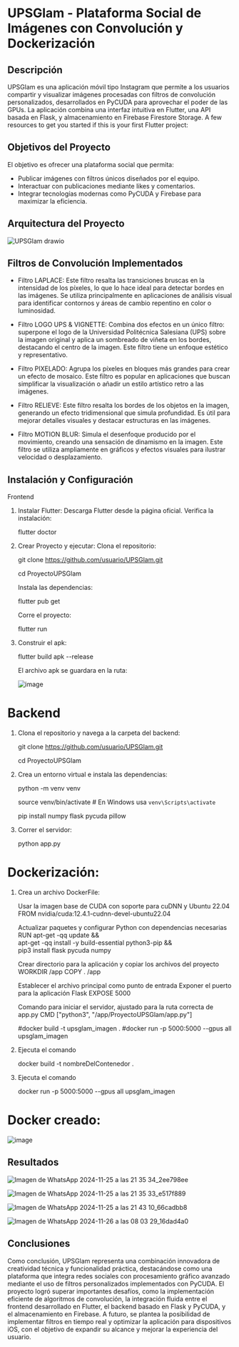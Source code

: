 # UPSGlam - Plataforma Social de Imágenes con Convolución y Dockerización

## Descripción

UPSGlam es una aplicación móvil tipo Instagram que permite a los usuarios compartir y visualizar imágenes procesadas con filtros de convolución personalizados, desarrollados en PyCUDA para aprovechar el poder de las GPUs. La aplicación combina una interfaz intuitiva en Flutter, una API basada en Flask, y almacenamiento en Firebase Firestore Storage.
A few resources to get you started if this is your first Flutter project:

## Objetivos del Proyecto
El objetivo es ofrecer una plataforma social que permita:

  - Publicar imágenes con filtros únicos diseñados por el equipo.
  - Interactuar con publicaciones mediante likes y comentarios.
  - Integrar tecnologías modernas como PyCUDA y Firebase para maximizar la eficiencia.

## Arquitectura del Proyecto

![UPSGlam drawio](https://github.com/user-attachments/assets/4e2f1183-0b9b-4b89-9a3d-d1b9778be2fd)

## Filtros de Convolución Implementados
- Filtro LAPLACE:
Este filtro resalta las transiciones bruscas en la intensidad de los píxeles, lo que lo hace ideal para detectar bordes en las imágenes. Se utiliza principalmente en aplicaciones de análisis visual para identificar contornos y áreas de cambio repentino en color o luminosidad.

- Filtro LOGO UPS & VIGNETTE:
Combina dos efectos en un único filtro: superpone el logo de la Universidad Politécnica Salesiana (UPS) sobre la imagen original y aplica un sombreado de viñeta en los bordes, destacando el centro de la imagen. Este filtro tiene un enfoque estético y representativo.

- Filtro PIXELADO:
Agrupa los píxeles en bloques más grandes para crear un efecto de mosaico. Este filtro es popular en aplicaciones que buscan simplificar la visualización o añadir un estilo artístico retro a las imágenes.

- Filtro RELIEVE:
Este filtro resalta los bordes de los objetos en la imagen, generando un efecto tridimensional que simula profundidad. Es útil para mejorar detalles visuales y destacar estructuras en las imágenes.

- Filtro MOTION BLUR:
Simula el desenfoque producido por el movimiento, creando una sensación de dinamismo en la imagen. Este filtro se utiliza ampliamente en gráficos y efectos visuales para ilustrar velocidad o desplazamiento.

## Instalación y Configuración
Frontend
1. Instalar Flutter:
  Descarga Flutter desde la página oficial.
  Verifica la instalación:

    flutter doctor
   
3. Crear Proyecto y ejecutar:
   Clona el repositorio:
   
     git clone https://github.com/usuario/UPSGlam.git
   
     cd ProyectoUPSGlam
   
   Instala las dependencias:
   
     flutter pub get
   
   Corre el proyecto:
   
     flutter run
   
5. Construir el apk:
   
     flutter build apk --release

     El archivo apk se guardara en la ruta:
   
   ![image](https://github.com/user-attachments/assets/2e4804e1-91d8-400f-80c6-071caedd63b7)


# Backend
1. Clona el repositorio y navega a la carpeta del backend:
   
    git clone https://github.com/usuario/UPSGlam.git
   
    cd ProyectoUPSGlam
   
3. Crea un entorno virtual e instala las dependencias:
   
    python -m venv venv
   
    source venv/bin/activate  # En Windows usa `venv\Scripts\activate`
   
    pip install numpy flask pycuda pillow
   
5. Correr el servidor:
   
    python app.py

# Dockerización:
1. Crea un archivo DockerFile:
   
    Usar la imagen base de CUDA con soporte para cuDNN y Ubuntu 22.04
    FROM nvidia/cuda:12.4.1-cudnn-devel-ubuntu22.04
    
    Actualizar paquetes y configurar Python con dependencias necesarias
    RUN apt-get -qq update && \
        apt-get -qq install -y build-essential python3-pip && \
        pip3 install flask pycuda numpy
    
    Crear directorio para la aplicación y copiar los archivos del proyecto
    WORKDIR /app
    COPY . /app
    
    Establecer el archivo principal como punto de entrada
    Exponer el puerto para la aplicación Flask
    EXPOSE 5000
    
    Comando para iniciar el servidor, ajustado para la ruta correcta de app.py
    CMD ["python3", "/app/ProyectoUPSGlam/app.py"]
    
    #docker build -t upsglam_imagen .
    #docker run -p 5000:5000 --gpus all upsglam_imagen

3. Ejecuta el comando
   
   docker build -t nombreDelContenedor .
   
5. Ejecuta el comando
   
   docker run -p 5000:5000 --gpus all upsglam_imagen

# Docker creado:
![image](https://github.com/user-attachments/assets/0e05faed-cc0e-4134-a4e1-7baa1254c2b3)



## Resultados
![Imagen de WhatsApp 2024-11-25 a las 21 35 34_2ee798ee](https://github.com/user-attachments/assets/ef54696e-9215-47ee-acee-b677c94083ad)

![Imagen de WhatsApp 2024-11-25 a las 21 35 33_e517f889](https://github.com/user-attachments/assets/64bde61d-0b9c-452a-9a34-55f0ce83285e)

![Imagen de WhatsApp 2024-11-25 a las 21 43 10_66cadbb8](https://github.com/user-attachments/assets/a110913c-f721-4468-b307-c6b14cc14250)

![Imagen de WhatsApp 2024-11-26 a las 08 03 29_16dad4a0](https://github.com/user-attachments/assets/d9adf1f0-abb4-40a8-af2b-5c993b5d1d7d)


## Conclusiones

Como conclusión, UPSGlam representa una combinación innovadora de creatividad técnica y funcionalidad práctica, destacándose como una plataforma que integra redes sociales con procesamiento gráfico avanzado mediante el uso de filtros personalizados implementados con PyCUDA. El proyecto logró superar importantes desafíos, como la implementación eficiente de algoritmos de convolución, la integración fluida entre el frontend desarrollado en Flutter, el backend basado en Flask y PyCUDA, y el almacenamiento en Firebase. A futuro, se plantea la posibilidad de implementar filtros en tiempo real y optimizar la aplicación para dispositivos iOS, con el objetivo de expandir su alcance y mejorar la experiencia del usuario.
